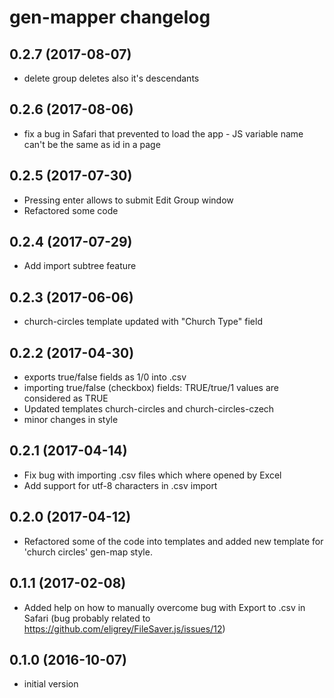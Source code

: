# gen-mapper changelog

## 0.2.7 (2017-08-07)
- delete group deletes also it's descendants

## 0.2.6 (2017-08-06)
- fix a bug in Safari that prevented to load the app - JS variable name can't be
  the same as id in a page

## 0.2.5 (2017-07-30)
- Pressing enter allows to submit Edit Group window
- Refactored some code

## 0.2.4 (2017-07-29)
- Add import subtree feature

## 0.2.3 (2017-06-06)
- church-circles template updated with "Church Type" field

## 0.2.2 (2017-04-30)
- exports true/false fields as 1/0 into .csv
- importing true/false (checkbox) fields: TRUE/true/1 values are considered as TRUE
- Updated templates church-circles and church-circles-czech
- minor changes in style

## 0.2.1 (2017-04-14)
- Fix bug with importing .csv files which where opened by Excel
- Add support for utf-8 characters in .csv import

## 0.2.0 (2017-04-12)
- Refactored some of the code into templates and added new template for
  'church circles' gen-map style.

## 0.1.1 (2017-02-08)
- Added help on how to manually overcome bug with Export to .csv in Safari
  (bug probably related to https://github.com/eligrey/FileSaver.js/issues/12)

## 0.1.0 (2016-10-07)
- initial version
